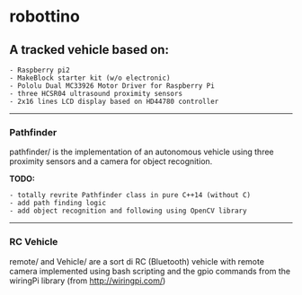 # robottino
## A tracked vehicle based on:
	- Raspberry pi2
	- MakeBlock starter kit (w/o electronic)
	- Pololu Dual MC33926 Motor Driver for Raspberry Pi
	- three HCSR04 ultrasound proximity sensors
	- 2x16 lines LCD display based on HD44780 controller 
----
### Pathfinder ###
pathfinder/ is the implementation of an autonomous vehicle using three proximity sensors and a camera for object recognition.

**TODO:**

	- totally revrite Pathfinder class in pure C++14 (without C)
	- add path finding logic
	- add object recognition and following using OpenCV library
----
### RC Vehicle ###
remote/ and Vehicle/ are a sort di RC (Bluetooth) vehicle with remote camera implemented using bash scripting and the gpio commands from the wiringPi library (from http://wiringpi.com/) 

